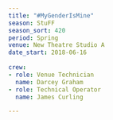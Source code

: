 ```yaml
---
title: "#MyGenderIsMine"
season: StuFF
season_sort: 420
period: Spring
venue: New Theatre Studio A
date_start: 2018-06-16
  
crew:
- role: Venue Technician
  name: Darcey Graham
- role: Technical Operator
  name: James Curling

---
```

